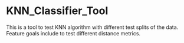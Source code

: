 # KNN_Classifier_Tool
This is a tool to test KNN algorithm with different test splits of the data. Feature goals include to test different distance metrics.

